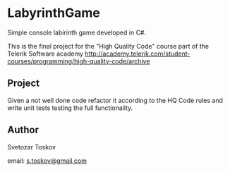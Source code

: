 LabyrinthGame
=============

Simple console labirinth game developed in C#.

This is the final project for the "High Quality Code" course part of the Telerik Software academy http://academy.telerik.com/student-courses/programming/high-quality-code/archive


Project
-------

Given a not well done code refactor it according to the HQ Code rules and write unit tests testing the full functionality.

Author
------

Svetozar Toskov

email: s.toskov@gmail.com
